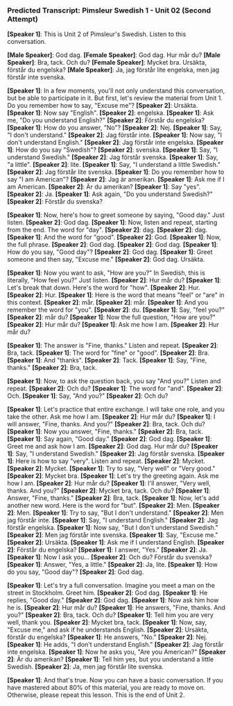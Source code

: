 ### **Predicted Transcript: Pimsleur Swedish 1 - Unit 02 (Second Attempt)**

**[Speaker 1]**: This is Unit 2 of Pimsleur's Swedish. Listen to this conversation.

**[Male Speaker]**: God dag.
**[Female Speaker]**: God dag. Hur mår du?
**[Male Speaker]**: Bra, tack. Och du?
**[Female Speaker]**: Mycket bra. Ursäkta, förstår du engelska?
**[Male Speaker]**: Ja, jag förstår lite engelska, men jag förstår inte svenska.

**[Speaker 1]**: In a few moments, you'll not only understand this conversation, but be able to participate in it. But first, let's review the material from Unit 1. Do you remember how to say, "Excuse me"?
**[Speaker 2]**: Ursäkta.
**[Speaker 1]**: Now say "English".
**[Speaker 2]**: engelska.
**[Speaker 1]**: Ask me, "Do you understand English?"
**[Speaker 2]**: Förstår du engelska?
**[Speaker 1]**: How do you answer, "No"?
**[Speaker 2]**: Nej.
**[Speaker 1]**: Say, "I don't understand."
**[Speaker 2]**: Jag förstår inte.
**[Speaker 1]**: Now say, "I don't understand English."
**[Speaker 2]**: Jag förstår inte engelska.
**[Speaker 1]**: How do you say "Swedish"?
**[Speaker 2]**: svenska.
**[Speaker 1]**: Say, "I understand Swedish."
**[Speaker 2]**: Jag förstår svenska.
**[Speaker 1]**: Say, "a little".
**[Speaker 2]**: lite.
**[Speaker 1]**: Say, "I understand a little Swedish."
**[Speaker 2]**: Jag förstår lite svenska.
**[Speaker 1]**: Do you remember how to say "I am American"?
**[Speaker 2]**: Jag är amerikan.
**[Speaker 1]**: Ask me if I am American.
**[Speaker 2]**: Är du amerikan?
**[Speaker 1]**: Say "yes".
**[Speaker 2]**: Ja.
**[Speaker 1]**: Ask again, "Do you understand Swedish?"
**[Speaker 2]**: Förstår du svenska?

**[Speaker 1]**: Now, here's how to greet someone by saying, "Good day." Just listen.
**[Speaker 2]**: God dag.
**[Speaker 1]**: Now, listen and repeat, starting from the end. The word for "day".
**[Speaker 2]**: dag.
**[Speaker 2]**: dag.
**[Speaker 1]**: And the word for "good".
**[Speaker 2]**: God.
**[Speaker 1]**: Now, the full phrase.
**[Speaker 2]**: God dag.
**[Speaker 2]**: God dag.
**[Speaker 1]**: How do you say, "Good day"?
**[Speaker 2]**: God dag.
**[Speaker 1]**: Greet someone and then say, "Excuse me."
**[Speaker 2]**: God dag. Ursäkta.

**[Speaker 1]**: Now you want to ask, "How are you?" In Swedish, this is literally, "How feel you?" Just listen.
**[Speaker 2]**: Hur mår du?
**[Speaker 1]**: Let's break that down. Here's the word for "how".
**[Speaker 2]**: Hur.
**[Speaker 2]**: Hur.
**[Speaker 1]**: Here is the word that means "feel" or "are" in this context.
**[Speaker 2]**: mår.
**[Speaker 2]**: mår.
**[Speaker 1]**: And you remember the word for "you".
**[Speaker 2]**: du.
**[Speaker 1]**: Say, "feel you?"
**[Speaker 2]**: mår du?
**[Speaker 1]**: Now the full question, "How are you?"
**[Speaker 2]**: Hur mår du?
**[Speaker 1]**: Ask me how I am.
**[Speaker 2]**: Hur mår du?

**[Speaker 1]**: The answer is "Fine, thanks." Listen and repeat.
**[Speaker 2]**: Bra, tack.
**[Speaker 1]**: The word for "fine" or "good".
**[Speaker 2]**: Bra.
**[Speaker 1]**: And "thanks".
**[Speaker 2]**: Tack.
**[Speaker 1]**: Say, "Fine, thanks."
**[Speaker 2]**: Bra, tack.

**[Speaker 1]**: Now, to ask the question back, you say "And you?" Listen and repeat.
**[Speaker 2]**: Och du?
**[Speaker 1]**: The word for "and".
**[Speaker 2]**: Och.
**[Speaker 1]**: Say, "And you?"
**[Speaker 2]**: Och du?

**[Speaker 1]**: Let's practice that entire exchange. I will take one role, and you take the other. Ask me how I am.
**[Speaker 2]**: Hur mår du?
**[Speaker 1]**: I will answer, "Fine, thanks. And you?"
**[Speaker 2]**: Bra, tack. Och du?
**[Speaker 1]**: Now you answer, "Fine, thanks."
**[Speaker 2]**: Bra, tack.
**[Speaker 1]**: Say again, "Good day."
**[Speaker 2]**: God dag.
**[Speaker 1]**: Greet me and ask how I am.
**[Speaker 2]**: God dag. Hur mår du?
**[Speaker 1]**: Say, "I understand Swedish."
**[Speaker 2]**: Jag förstår svenska.
**[Speaker 1]**: Here is how to say "very". Listen and repeat.
**[Speaker 2]**: Mycket.
**[Speaker 2]**: Mycket.
**[Speaker 1]**: Try to say, "Very well" or "Very good."
**[Speaker 2]**: Mycket bra.
**[Speaker 1]**: Let's try the greeting again. Ask me how I am.
**[Speaker 2]**: Hur mår du?
**[Speaker 1]**: I'll answer, "Very well, thanks. And you?"
**[Speaker 2]**: Mycket bra, tack. Och du?
**[Speaker 1]**: Answer, "Fine, thanks."
**[Speaker 2]**: Bra, tack.
**[Speaker 1]**: Now, let's add another new word. Here is the word for "but".
**[Speaker 2]**: Men.
**[Speaker 2]**: Men.
**[Speaker 1]**: Try to say, "But I don't understand."
**[Speaker 2]**: Men jag förstår inte.
**[Speaker 1]**: Say, "I understand English."
**[Speaker 2]**: Jag förstår engelska.
**[Speaker 1]**: Now say, "But I don't understand Swedish."
**[Speaker 2]**: Men jag förstår inte svenska.
**[Speaker 1]**: Say, "Excuse me."
**[Speaker 2]**: Ursäkta.
**[Speaker 1]**: Ask me if I understand English.
**[Speaker 2]**: Förstår du engelska?
**[Speaker 1]**: I answer, "Yes."
**[Speaker 2]**: Ja.
**[Speaker 1]**: Now I ask you...
**[Speaker 2]**: Och du? Förstår du svenska?
**[Speaker 1]**: Answer, "Yes, a little."
**[Speaker 2]**: Ja, lite.
**[Speaker 1]**: How do you say, "Good day"?
**[Speaker 2]**: God dag.

**[Speaker 1]**: Let's try a full conversation. Imagine you meet a man on the street in Stockholm. Greet him.
**[Speaker 2]**: God dag.
**[Speaker 1]**: He replies, "Good day."
**[Speaker 2]**: God dag.
**[Speaker 1]**: Now ask him how he is.
**[Speaker 2]**: Hur mår du?
**[Speaker 1]**: He answers, "Fine, thanks. And you?"
**[Speaker 2]**: Bra, tack. Och du?
**[Speaker 1]**: Tell him you are very well, thank you.
**[Speaker 2]**: Mycket bra, tack.
**[Speaker 1]**: Now, say, "Excuse me," and ask if he understands English.
**[Speaker 2]**: Ursäkta, förstår du engelska?
**[Speaker 1]**: He answers, "No."
**[Speaker 2]**: Nej.
**[Speaker 1]**: He adds, "I don't understand English."
**[Speaker 2]**: Jag förstår inte engelska.
**[Speaker 1]**: Now he asks you, "Are you American?"
**[Speaker 2]**: Är du amerikan?
**[Speaker 1]**: Tell him yes, but you understand a little Swedish.
**[Speaker 2]**: Ja, men jag förstår lite svenska.

**[Speaker 1]**: And that's true. Now you can have a basic conversation. If you have mastered about 80% of this material, you are ready to move on. Otherwise, please repeat this lesson. This is the end of Unit 2.
